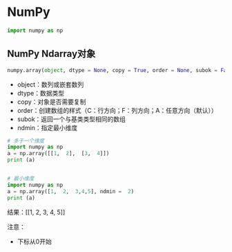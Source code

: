 # NumPy

```python
import numpy as np
```

## NumPy Ndarray对象

```python
numpy.array(object, dtype = None, copy = True, order = None, subok = False, ndmin = 0)
```

* object：数列或嵌套数列
* dtype：数据类型
* copy：对象是否需要复制
* order：创建数组的样式（C：行方向；F：列方向；A：任意方向（默认））
* subok：返回一个与基类类型相同的数组
* ndmin：指定最小维度

```python
# 多于一个维度  
import numpy as np 
a = np.array([[1,  2],  [3,  4]])  
print (a)
```

```python

# 最小维度  
import numpy as np 
a = np.array([1,  2,  3,4,5], ndmin =  2)  
print (a)
```

结果：[[1, 2, 3, 4, 5]]

注意：

* 下标从0开始  

